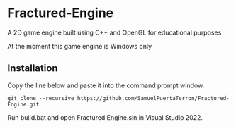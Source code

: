 # Fractured-Engine
A 2D game engine built using C++ and OpenGL for educational purposes

At the moment this game engine is Windows only

## Installation

Copy the line below and paste it into the command prompt window.

```
git clone --recursive https://github.com/SamuelPuertaTerron/Fractured-Engine.git
```

Run build.bat and open Fractured Engine.sln in Visual Studio 2022.

